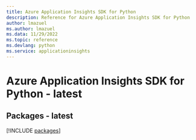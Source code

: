 ```yaml
---
title: Azure Application Insights SDK for Python
description: Reference for Azure Application Insights SDK for Python
author: lmazuel
ms.author: lmazuel
ms.data: 11/29/2022
ms.topic: reference
ms.devlang: python
ms.service: applicationinsights
---
```

# Azure Application Insights SDK for Python - latest
## Packages - latest
[!INCLUDE [packages](application-insights-index.md)]